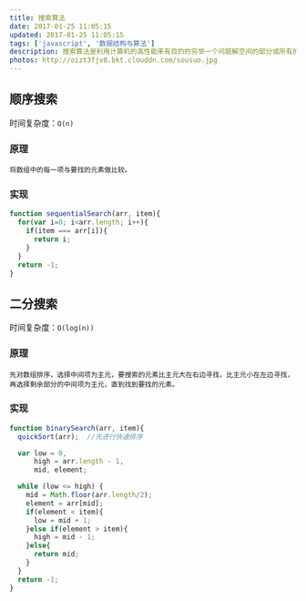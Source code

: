 ```yaml
---
title: 搜索算法
date: 2017-01-25 11:05:15
updated: 2017-01-25 11:05:15
tags: ['javascript', '数据结构与算法']
description: 搜索算法是利用计算机的高性能来有目的的穷举一个问题解空间的部分或所有的可能情况，从而求出问题的解的一种方法。
photos: http://oizt3fjv8.bkt.clouddn.com/sousuo.jpg
---
```


## 顺序搜索
时间复杂度：`O(n)`
### 原理
`将数组中的每一项与要找的元素做比较。`
### 实现
```javascript
function sequentialSearch(arr, item){
  for(var i=0; i<arr.length; i++){
    if(item === arr[i]){
      return i;
    }
  }
  return -1;
}
```

## 二分搜索
时间复杂度：`O(log(n))`
### 原理
`先对数组排序，选择中间项为主元，要搜索的元素比主元大在右边寻找，比主元小在左边寻找，再选择剩余部分的中间项为主元，直到找到要找的元素。`
### 实现
```javascript
function binarySearch(arr, item){
  quickSort(arr);  //先进行快速排序

  var low = 0,
      high = arr.length - 1,
      mid, element;

  while (low <= high) {
    mid = Math.floor(arr.length/2);
    element = arr[mid];
    if(element < item){
      low = mid + 1;
    }else if(element > item){
      high = mid - 1;
    }else{
      return mid;
    }
  }
  return -1;
}
```
